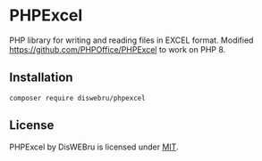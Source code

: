 # PHPExcel

PHP library for writing and reading files in EXCEL format. Modified https://github.com/PHPOffice/PHPExcel to work on PHP 8.

## Installation

```
composer require diswebru/phpexcel
```

## License

PHPExcel by DisWEBru is licensed under [MIT](https://github.com/DisWEBru/phpexcel/blob/master/license.md).
